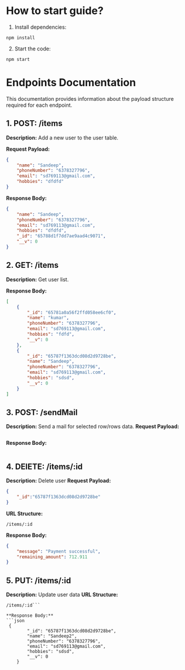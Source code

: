 # How to start guide?

1. Install dependencies:
```
npm install
```

2. Start the code:
```
npm start
```

# Endpoints Documentation

This documentation provides information about the payload structure required for each endpoint.

## 1. POST: /items

**Description:**
Add a new user to the user table.

**Request Payload:**

```json
{
    "name": "Sandeep",
    "phoneNumber": "6378327796",
    "email": "sd769113@gmail.com",
    "hobbies": "dfdfd"
}
```

**Response Body:**
```json
{
    "name": "Sandeep",
    "phoneNumber": "6378327796",
    "email": "sd769113@gmail.com",
    "hobbies": "dfdfd",
    "_id": "65788d1f7dd7ae9aad4c9071",
    "__v": 0
}
```


## 2. GET: /items
**Description:**
Get user list.

**Response Body:**
```json
[
    {
        "_id": "65781a0a56f2ffd058ee6cf0",
        "name": "kumar",
        "phoneNumber": "6378327796",
        "email": "sd769113@gmail.com",
        "hobbies": "fdfd",
        "__v": 0
    },
    {
        "_id": "65787f1363dcd08d2d9728be",
        "name": "Sandeep",
        "phoneNumber": "6378327796",
        "email": "sd769113@gmail.com",
        "hobbies": "sdsd",
        "__v": 0
    }
]
```


## 3. POST: /sendMail
**Description:**
Send a mail for selected row/rows data.
**Request Payload:**

```json

```

**Response Body:**
```json

```

## 4. DElETE: /items/:id
**Description:**
Delete user 
**Request Payload:**
```json
{
    "_id":"65787f1363dcd08d2d9728be"
}
```

**URL Structure:**
```
/items/:id
```

**Response Body:**
```json
{
    "message": "Payment successful",
    "remaining_amount": 712.911
}
```

## 5. PUT: /items/:id
**Description:**
Update user data 
**URL Structure:**
```
/items/:id```

**Response Body:**
```json
 {
        "_id": "65787f1363dcd08d2d9728be",
        "name": "Sandeep2",
        "phoneNumber": "6378327796",
        "email": "sd769113@gmail.com",
        "hobbies": "sdsd",
        "__v": 0
    }
```
```
